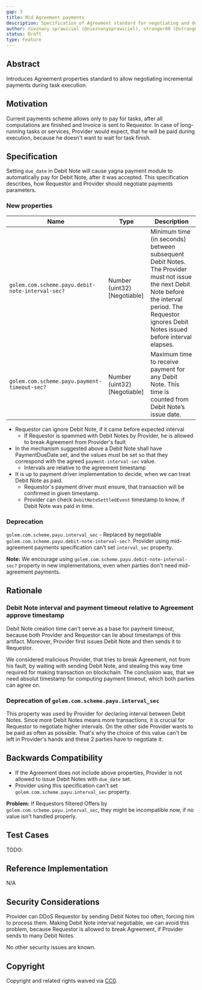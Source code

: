 ```yaml
---
gap: 3
title: Mid Agreement payments
description: Specification of Agreement standard for negotiating and describing continues payments during task execution.  
author: nieznany.sprawiciel (@nieznanysprawiciel), stranger80 (@stranger80), shadeofblue (@shadeofblue)
status: Draft
type: Feature
---
```


## Abstract
Introduces Agreement properties standard to allow negotiating incremental payments during task execution.

## Motivation
Current payments scheme allows only to pay for tasks, after all computations are finished and Invoice is sent to Requestor.
In case of long-running tasks or services, Provider would expect, that he will be paid during
execution, because he doesn't want to wait for task finish.

## Specification

Setting `due_date` in Debit Note will cause yagna payment module to automatically pay for Debit Note,
after it was accepted. This specification describes, how Requestor and Provider should negotiate payments parameters.

### New properties

| Name | Type | Description |
| ---- | ---- | ----------- |
| `golem.com.scheme.payu.debit-note-interval-sec?` | Number (uint32) [Negotiable] | Minimum time (in seconds) between subsequent Debit Notes. The Provider must not issue the next Debit Note before the interval period. The Requestor ignores Debit Notes issued before interval elapses. |
| `golem.com.scheme.payu.payment-timeout-sec?` | Number (uint32) [Negotiable] | Maximum time to receive payment for any Debit Note. This time is counted from Debit Note’s issue date. |

- Requestor can ignore Debit Note, if it came before expected interval
  - If Requestor is spammed with Debit Notes by Provider, he is allowed to break Agreement from Provider's fault
- In the mechanism suggested above a Debit Note shall have PaymentDueDate set, and the values must be set so that they correspond with the agreed `payment-interval-sec` value.
  - Intervals are relative to the agreement timestamp
- It is up to payment driver implementation to decide, when we can treat Debit Note as paid.
  - Requestor's payment driver must ensure, that transaction will be confirmed in given timestamp. 
  - Provider can check `DebitNoteSettledEvent` timestamp to know, if Debit Note was paid in time.

### Deprecation

`golem.com.scheme.payu.interval_sec` - Replaced by negotiable `golem.com.scheme.payu.debit-note-interval-sec?`. Provider
using mid-agreement payments specification can't set `interval_sec` property.

**Note:** We encourage using `golem.com.scheme.payu.debit-note-interval-sec?` property in new implementations,
even when parties don't need mid-agreement payments.


## Rationale

### Debit Note interval and payment timeout relative to Agreement approve timestamp

Debit Note creation time can't serve as a base for payment timeout, because both Provider
and Requestor can lie about timestamps of this artifact. Moreover, Provider first issues Debit Note
and then sends it to Requestor.  

We considered malicious Provider, that tries to break Agreement, not from his fault, by waiting with
sending Debit Note, and stealing this way time required for making transaction on blockchain.
The conclusion was, that we need absolut timestamp for computing payment timeout, which both parties
can agree on.

### Deprecation of `golem.com.scheme.payu.interval_sec`

This property was used by Provider for declaring  interval between Debit Notes. Since more Debit Notes means
more transactions, it is crucial for Requestor to negotiate higher intervals. On the other side Provider wants
to be paid as often as possible. That's why the choice of this value can't be left
in Provider's hands and these 2 parties have to negotiate it.

## Backwards Compatibility

- If the Agreement does not include above properties, Provider is not allowed to issue Debit Notes with `due_date` set.
- Provider using this specification can't set `golem.com.scheme.payu.interval_sec` property.

**Problem:**
If Requestors filtered Offers by `golem.com.scheme.payu.interval_sec`, they might be incompatible now,
if no value isn't handled properly.

## Test Cases
TODO:

## Reference Implementation
N/A

## Security Considerations
 
Provider can DDoS Requestor by sending Debit Notes too often, forcing him to process them.
Making Debit Note interval negotiable, we can avoid this problem, because Requestor is allowed
to break Agreement, if Provider sends to many Debit Notes.

No other security issues are known.

## Copyright
Copyright and related rights waived via [CC0](https://creativecommons.org/publicdomain/zero/1.0/).